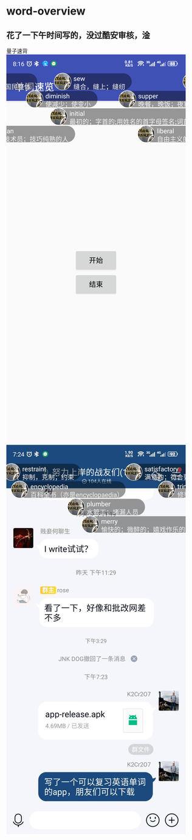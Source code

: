 # word-overview

## 花了一下午时间写的，没过酷安审核，淦


量子速背
![](https://github.com/VoidK2/word-overview/blob/main/pic/Screenshot_2020-11-18-20-16-38-365.png)
![](https://github.com/VoidK2/word-overview/blob/main/pic/TIM%E5%9B%BE%E7%89%8720201118201621.jpg)

